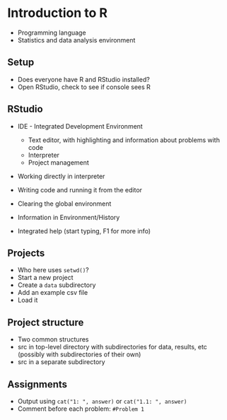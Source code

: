 # Introduction to R

* Programming language
* Statistics and data analysis environment


## Setup

* Does everyone have R and RStudio installed?
* Open RStudio, check to see if console sees R


## RStudio

* IDE - Integrated Development Environment
  * Text editor, with highlighting and information about problems with code
  * Interpreter
  * Project management

* Working directly in interpreter
* Writing code and running it from the editor
* Clearing the global environment

* Information in Environment/History
* Integrated help (start typing, F1 for more info)


## Projects

* Who here uses `setwd()`?
* Start a new project
* Create a `data` subdirectory
* Add an example csv file
* Load it

## Project structure

* Two common structures
* src in top-level directory with subdirectories for data, results, etc
  (possibly with subdirectories of their own)
* src in a separate subdirectory

## Assignments

* Output using `cat("1: ", answer)` or `cat("1.1: ", answer)`
* Comment before each problem: `#Problem 1`
